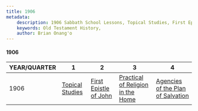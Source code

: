 ```yaml
---
title: 1906
metadata:
    description: 1906 Sabbath School Lessons, Topical Studies, First Epistle of John, Practical of Religion in the Home, Agencies of the Plan of Salvation
    keywords: Old Testament History,
    author: Brian Onang'o
---
```


#### 1906

YEAR/QUARTER |   1  | 2| 3| 4
-------------|------------|---|--|---
1906   |  [Topical Studies](/1901-1910/1906/quarter1) | [First Epistle of John](/1901-1910/1906/quarter2) | [Practical of Religion in the Home](/1901-1910/1906/quarter3) | [Agencies of the Plan of Salvation](/1901-1910/1906/quarter4) |
 
